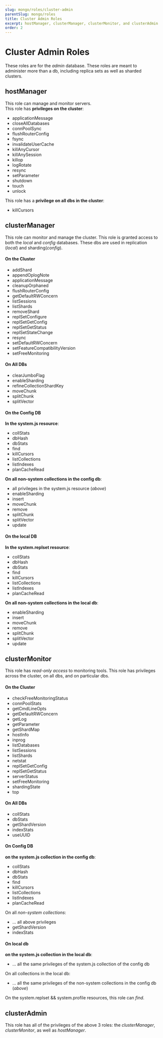 ```yaml
---
slug: mongo/roles/cluster-admin
parentSlug: mongo/roles
title: Cluster Admin Roles
excerpt: hostManager, clusterManager, clusterMonitor, and clusterAdmin
order: 2
---
```


# Cluster Admin Roles
These roles are for the _admin_ database. These roles are meant to administer more than a db, including replica sets as well as sharded clusters.  

## hostManager
This role can manage and monitor servers.  
This role has **privileges on the cluster**:
- applicationMessage
- closeAllDatabases
- connPoolSync
- flushRouterConfig
- fsync
- invalidateUserCache
- killAnyCursor
- killAnySession
- killop
- logRotate
- resync
- setParameter
- shutdown
- touch
- unlock

This role has a **privilege on all dbs in the cluster**:
- killCursors

## clusterManager  
This role can monitor and manage the cluster. This role is granted access to both the _local_ and _config_ databases. These dbs are used in replication (_local_) and sharding(_config_).  

#### On the Cluster
- addShard
- appendOplogNote
- applicationMessage
- cleanupOrphaned
- flushRouterConfig
- getDefaultRWConcern
- listSessions
- listShards
- removeShard
- replSetConfigure
- replSetGetConfig
- replSetGetStatus
- replSetStateChange
- resync
- setDefaultRWConcern
- setFeatureCompatibilityVersion
- setFreeMonitoring

#### On All DBs
- clearJumboFlag
- enableSharding
- refineCollectionShardKey
- moveChunk
- splitChunk
- splitVector

#### On the Config DB
**In the system.js resource**:  
- collStats
- dbHash
- dbStats
- find
- killCursors
- listCollections
- listIndexes
- planCacheRead

**On all non-system collections in the config db**:  
- all privileges in the system.js resource (_above_)
- enableSharding
- insert
- moveChunk
- remove
- splitChunk
- splitVector
- update


#### On the local DB

**In the system.replset resource**:

- collStats
- dbHash
- dbStats
- find
- killCursors
- listCollections
- listIndexes
- planCacheRead

**On all non-system collections in the local db**:
- enableSharding
- insert
- moveChunk
- remove
- splitChunk
- splitVector
- update





## clusterMonitor
This role has _read-only access_ to monitoring tools. This role has privileges across the cluster, on all dbs, and on particular dbs.  

#### On the Cluster
- checkFreeMonitoringStatus
- connPoolStats
- getCmdLineOpts
- getDefaultRWConcern
- getLog
- getParameter
- getShardMap
- hostInfo
- inprog
- listDatabases
- listSessions
- listShards
- netstat
- replSetGetConfig
- replSetGetStatus
- serverStatus
- setFreeMonitoring
- shardingState
- top

#### On All DBs
- collStats
- dbStats
- getShardVersion
- indexStats
- useUUID

#### On Config DB
**on the system.js collection in the config db**:  
- collStats
- dbHash
- dbStats
- find
- killCursors
- listCollections
- listIndexes
- planCacheRead

On all _non-system collections_:  
- ... all above privileges
- getShardVersion
- indexStats

#### On local db
**on the system.js collection in the local db**:
- ... all the same privileges of the system.js collection of the config db  


On all collections in the local db:  
- ... all the same privileges of the non-system collections in the config db (_above_)

On the system.replset && system.profile resources, this role can _find_.


## clusterAdmin  
This role has all of the privileges of the above 3 roles: the _clusterManager_, _clusterMonitor_, as well as _hostManager_.
